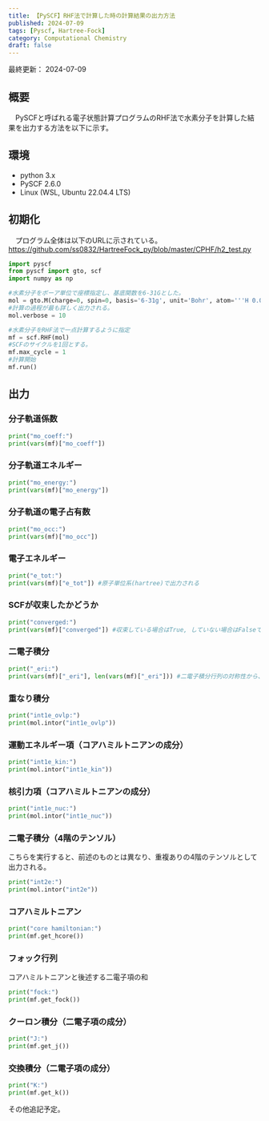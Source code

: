 ```yaml
---
title: 【PySCF】RHF法で計算した時の計算結果の出力方法
published: 2024-07-09
tags: [Pyscf, Hartree-Fock]
category: Computational Chemistry
draft: false
---
```

最終更新： 2024-07-09
## 概要
　PySCFと呼ばれる電子状態計算プログラムのRHF法で水素分子を計算した結果を出力する方法を以下に示す。

## 環境
 - python 3.x 
 - PySCF 2.6.0
 - Linux (WSL, Ubuntu 22.04.4 LTS)

## 初期化

　プログラム全体は以下のURLに示されている。
 https://github.com/ss0832/HartreeFock_py/blob/master/CPHF/h2_test.py

```python
import pyscf
from pyscf import gto, scf
import numpy as np

#水素分子をボーア単位で座標指定し、基底関数を6-31Gとした。
mol = gto.M(charge=0, spin=0, basis='6-31g', unit='Bohr', atom='''H 0.0 0.0 0.661404; H 0.0 0.0 -0.661404''')
#計算の過程が最も詳しく出力される。
mol.verbose = 10

#水素分子をRHF法で一点計算するように指定
mf = scf.RHF(mol)
#SCFのサイクルを1回とする。
mf.max_cycle = 1
#計算開始
mf.run()
```

## 出力

### 分子軌道係数

```python
print("mo_coeff:")
print(vars(mf)["mo_coeff"])
```

### 分子軌道エネルギー

```python
print("mo_energy:")
print(vars(mf)["mo_energy"])
```

### 分子軌道の電子占有数

```python
print("mo_occ:")
print(vars(mf)["mo_occ"])
```

### 電子エネルギー

```python
print("e_tot:")
print(vars(mf)["e_tot"]) #原子単位系(hartree)で出力される
```

### SCFが収束したかどうか

```python
print("converged:")
print(vars(mf)["converged"]) #収束している場合はTrue, していない場合はFalseで返される。
```

### 二電子積分

```python
print("_eri:")
print(vars(mf)["_eri"], len(vars(mf)["_eri"])) #二電子積分行列の対称性から、重複なしでベクトルとして出力される。
```

### 重なり積分

```python
print("int1e_ovlp:")
print(mol.intor("int1e_ovlp"))
```

### 運動エネルギー項（コアハミルトニアンの成分） 

```python
print("int1e_kin:")
print(mol.intor("int1e_kin"))
```

### 核引力項（コアハミルトニアンの成分）

```python
print("int1e_nuc:")
print(mol.intor("int1e_nuc"))
```

### 二電子積分（4階のテンソル）
こちらを実行すると、前述のものとは異なり、重複ありの4階のテンソルとして出力される。

```python
print("int2e:")
print(mol.intor("int2e"))
```

### コアハミルトニアン

```python 
print("core hamiltonian:")
print(mf.get_hcore())
```

### フォック行列
コアハミルトニアンと後述する二電子項の和

```python
print("fock:") 
print(mf.get_fock())
```

### クーロン積分（二電子項の成分）

```python
print("J:")
print(mf.get_j())
```

### 交換積分（二電子項の成分）

```python
print("K:")
print(mf.get_k())
```

その他追記予定。


